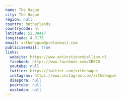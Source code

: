 ```yaml
---
name: The Hague
city: The Hague
region: null
country: Netherlands
countrycode: nl
latitude: 52.08417
longitude: 4.3175
email: xrthehague@protonmail.com
publiciseemail: true
links:
  website: https://www.extinctionrebellion.nl
  facebook: https://www.facebook.com/XR070
  youtube: null
  twitter: https://twitter.com/xrthehague
  instagram: https://www.instagram.com/xrthehague
  diaspora: null
  peertube: null
  mastodon: null
---
```

